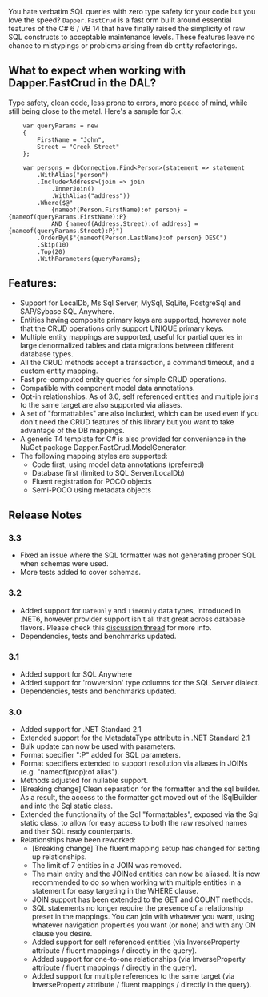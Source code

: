 You hate verbatim SQL queries with zero type safety for your code but you love the speed? ``Dapper.FastCrud`` is a fast orm built around essential features of the C# 6 / VB 14 that have finally raised the simplicity of raw SQL constructs to acceptable maintenance levels. These features leave no chance to mistypings or problems arising from db entity refactorings.

## What to expect when working with Dapper.FastCrud in the DAL? 
Type safety, clean code, less prone to errors, more peace of mind, while still being close to the metal. Here's a sample for 3.x:
```
    var queryParams = new 
    {
        FirstName = "John",
        Street = "Creek Street"
    };

    var persons = dbConnection.Find<Person>(statement => statement
        .WithAlias("person")
        .Include<Address>(join => join
            .InnerJoin()
            .WithAlias("address"))
        .Where($@"
            {nameof(Person.FirstName):of person} = {nameof(queryParams.FirstName):P} 
            AND {nameof(Address.Street):of address} = {nameof(queryParams.Street):P}")  
        .OrderBy($"{nameof(Person.LastName):of person} DESC")  
        .Skip(10)  
        .Top(20)  
        .WithParameters(queryParams);
```

## Features:
- Support for LocalDb, Ms Sql Server, MySql, SqLite, PostgreSql and SAP/Sybase SQL Anywhere.
- Entities having composite primary keys are supported, however note that the CRUD operations only support UNIQUE primary keys.
- Multiple entity mappings are supported, useful for partial queries in large denormalized tables and data migrations between different database types.
- All the CRUD methods accept a transaction, a command timeout, and a custom entity mapping.
- Fast pre-computed entity queries for simple CRUD operations.
- Compatible with component model data annotations.
- Opt-in relationships. As of 3.0, self referenced entities and multiple joins to the same target are also supported via aliases.
- A set of "formattables" are also included, which can be used even if you don't need the CRUD features of this library but you want to take advantage of the DB mappings.
- A generic T4 template for C# is also provided for convenience in the NuGet package Dapper.FastCrud.ModelGenerator.
- The following mapping styles are supported:
  - Code first, using model data annotations (preferred)
  - Database first (limited to SQL Server/LocalDb)
  - Fluent registration for POCO objects
  - Semi-POCO using metadata objects

## Release Notes 
### 3.3
- Fixed an issue where the SQL formatter was not generating proper SQL when schemas were used.
- More tests added to cover schemas.

### 3.2
- Added support for ``DateOnly`` and ``TimeOnly`` data types, introduced in .NET6, 
however provider support isn't all that great across database flavors. 
Please check this [discussion thread](https://github.com/MoonStorm/FastCrud/discussions/196) for more info.
- Dependencies, tests and benchmarks updated.

### 3.1
- Added support for SQL Anywhere
- Added support for 'rowversion' type columns for the SQL Server dialect.
- Dependencies, tests and benchmarks updated.

### 3.0
- Added support for .NET Standard 2.1
- Extended support for the MetadataType attribute in .NET Standard 2.1
- Bulk update can now be used with parameters.
- Format specifier ":P" added for SQL parameters.
- Format specifiers extended to support resolution via aliases in JOINs (e.g. "nameof(prop):of alias").
- Methods adjusted for nullable support.
- [Breaking change] Clean separation for the formatter and the sql builder. As a result, the access to the formatter got moved out of the ISqlBuilder and into the Sql static class.
- Extended the functionality of the Sql "formattables", exposed via the Sql static class, to allow for easy access to both the raw resolved names and their SQL ready counterparts.
- Relationships have been reworked:
  - [Breaking change] The fluent mapping setup has changed for setting up relationships.
  - The limit of 7 entities in a JOIN was removed.
  - The main entity and the JOINed entities can now be aliased. It is now recommended to do so when working with multiple entities in a statement for easy targeting in the WHERE clause.
  - JOIN support has been extended to the GET and COUNT methods.
  - SQL statements no longer require the presence of a relationship preset in the mappings. You can join with whatever you want, using whatever navigation properties you want (or none) and with any ON clause you desire.
  - Added support for self referenced entities (via InverseProperty attribute / fluent mappings / directly in the query).
  - Added support for one-to-one relationships (via InverseProperty attribute / fluent mappings / directly in the query).
  - Added support for multiple references to the same target (via InverseProperty attribute / fluent mappings / directly in the query).

